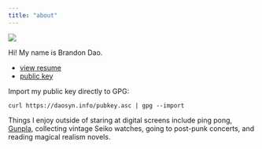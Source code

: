 ```yaml
---
title: "about"
---
```


![](/images/me.jpg)

Hi!
My name is Brandon Dao.

- [view resume](/resume/)
- [public key](/pubkey.asc)

Import my public key directly to GPG:

```shell
curl https://daosyn.info/pubkey.asc | gpg --import
```

Things I enjoy outside of staring at digital screens include
ping pong,
[Gunpla](https://en.wikipedia.org/wiki/Gundam_model),
collecting vintage Seiko watches,
going to post-punk concerts,
and
reading magical realism novels.

